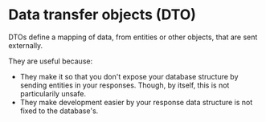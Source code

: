 ﻿# Data transfer objects (DTO)
DTOs define a mapping of data, from entities or other objects, that are sent externally.

They are useful because:
- They make it so that you don't expose your database structure by sending entities in your responses. Though, by itself, this is not particularily unsafe.</item>
- They make development easier by your response data structure is not fixed to the database's.</item>